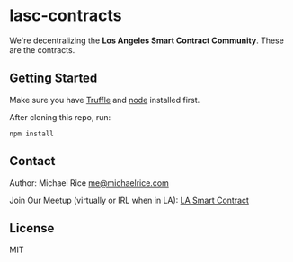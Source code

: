 # lasc-contracts

We're decentralizing the **Los Angeles Smart Contract Community**. These are the contracts.

## Getting Started

Make sure you have [Truffle](http://truffleframework.com) and [node](https://nodejs.org/) installed first.

After cloning this repo, run:

```
npm install
```

## Contact

Author: Michael Rice [me@michaelrice.com](mailto:me@michaelrice.com)

Join Our Meetup (virtually or IRL when in LA): [LA Smart Contract](https://lasmartcontract.com)

## License

MIT